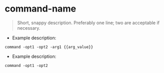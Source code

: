 # command-name

> Short, snappy description.
> Preferably one line; two are acceptable if necessary.

- Example description:

`command -opt1 -opt2 -arg1 {{arg_value}}`

- Example description:

`command -opt1 -opt2`
